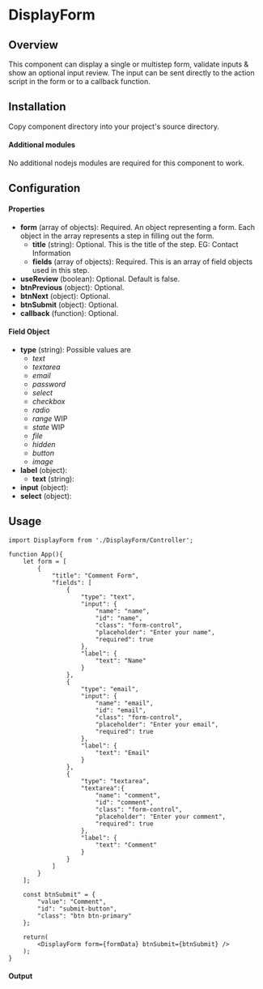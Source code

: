 # DisplayForm

## Overview
This component can display a single or multistep form, validate inputs & show an optional input review.  The input can be sent directly to the action script in the form or to a callback function.

## Installation
Copy component directory into your project's source directory.

#### Additional modules
No additional nodejs modules are required for this component to work.

## Configuration

#### Properties

- **form** (array of objects): Required.  An object representing a form.  Each object in the array represents a step in filling out the form.
    - **title** (string): Optional.  This is the title of the step.  EG: Contact Information
    - **fields** (array of objects): Required.  This is an array of field objects used in this step.
- **useReview** (boolean): Optional.  Default is false.
- **btnPrevious** (object): Optional.
- **btnNext** (object): Optional.
- **btnSubmit** (object): Optional.
- **callback** (function): Optional.

#### Field Object
- **type** (string): Possible values are
    - *text*
    - *textarea*
    - *email*
    - *password*
    - *select*
    - *checkbox*
    - *radio*
    - *range* WIP
    - *state* WIP
    - *file*
    - *hidden*
    - *button*
    - *image*    
- **label** (object):
    - **text** (string):
- **input** (object):
- **select** (object):
## Usage
```
import DisplayForm from './DisplayForm/Controller';

function App(){
    let form = [
        {
            "title": "Comment Form",
            "fields": [
                {
                    "type": "text",
                    "input": {
                        "name": "name",
                        "id": "name",
                        "class": "form-control",
                        "placeholder": "Enter your name",
                        "required": true
                    },
                    "label": {
                        "text": "Name"
                    }
                },
                {
                    "type": "email",
                    "input": {
                        "name": "email",
                        "id": "email",
                        "class": "form-control",
                        "placeholder": "Enter your email",
                        "required": true
                    },
                    "label": {
                        "text": "Email"
                    }
                },
                {
                    "type": "textarea",
                    "textarea":{
                        "name": "comment",
                        "id": "comment",
                        "class": "form-control",
                        "placeholder": "Enter your comment",
                        "required": true
                    },
                    "label": {
                        "text": "Comment"
                    }
                }
            ]
        }						
    ];

    const btnSubmit" = {
        "value": "Comment",
        "id": "submit-button",
        "class": "btn btn-primary"
    };

    return(
        <DisplayForm form={formData} btnSubmit={btnSubmit} />
    );
}

```
#### Output